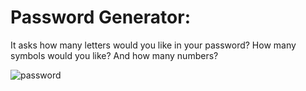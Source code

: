 # **Password Generator:**

It asks how many letters would you like in your password? How many symbols would you like? And how many numbers?

![password](/images/password.PNG)

